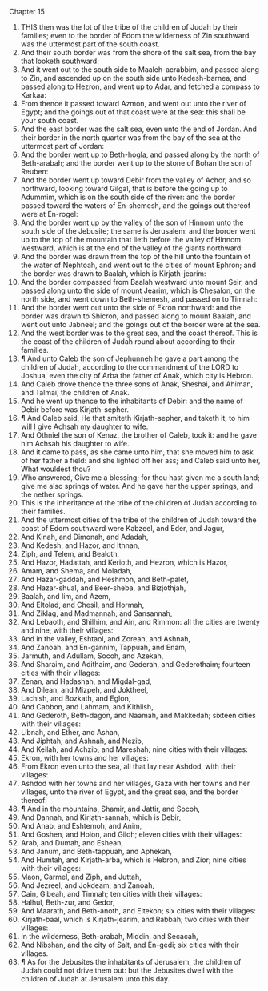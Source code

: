 

Chapter 15

1. THIS then was the lot of the tribe of the children of Judah by their families; even to the border of Edom the wilderness of Zin southward was the uttermost part of the south coast.
2. And their south border was from the shore of the salt sea, from the bay that looketh southward:
3. And it went out to the south side to Maaleh-acrabbim, and passed along to Zin, and ascended up on the south side unto Kadesh-barnea, and passed along to Hezron, and went up to Adar, and fetched a compass to Karkaa:
4. From thence it passed toward Azmon, and went out unto the river of Egypt; and the goings out of that coast were at the sea: this shall be your south coast.
5. And the east border was the salt sea, even unto the end of Jordan.  And their border in the north quarter was from the bay of the sea at the uttermost part of Jordan:
6. And the border went up to Beth-hogla, and passed along by the north of Beth-arabah; and the border went up to the stone of Bohan the son of Reuben:
7. And the border went up toward Debir from the valley of Achor, and so northward, looking toward Gilgal, that is before the going up to Adummim, which is on the south side of the river: and the border passed toward the waters of En-shemesh, and the goings out thereof were at En-rogel:
8. And the border went up by the valley of the son of Hinnom unto the south side of the Jebusite; the same is Jerusalem: and the border went up to the top of the mountain that lieth before the valley of Hinnom westward, which is at the end of the valley of the giants northward:
9. And the border was drawn from the top of the hill unto the fountain of the water of Nephtoah, and went out to the cities of mount Ephron; and the border was drawn to Baalah, which is Kirjath-jearim:
10. And the border compassed from Baalah westward unto mount Seir, and passed along unto the side of mount Jearim, which is Chesalon, on the north side, and went down to Beth-shemesh, and passed on to Timnah:
11. And the border went out unto the side of Ekron northward: and the border was drawn to Shicron, and passed along to mount Baalah, and went out unto Jabneel; and the goings out of the border were at the sea.
12. And the west border was to the great sea, and the coast thereof.  This is the coast of the children of Judah round about according to their families.
13. ¶ And unto Caleb the son of Jephunneh he gave a part among the children of Judah, according to the commandment of the LORD to Joshua, even the city of Arba the father of Anak, which city is Hebron.
14. And Caleb drove thence the three sons of Anak, Sheshai, and Ahiman, and Talmai, the children of Anak.
15. And he went up thence to the inhabitants of Debir: and the name of Debir before was Kirjath-sepher.
16. ¶ And Caleb said, He that smiteth Kirjath-sepher, and taketh it, to him will I give Achsah my daughter to wife.
17. And Othniel the son of Kenaz, the brother of Caleb, took it: and he gave him Achsah his daughter to wife.
18. And it came to pass, as she came unto him, that she moved him to ask of her father a field: and she lighted off her ass; and Caleb said unto her, What wouldest thou?
19. Who answered, Give me a blessing; for thou hast given me a south land; give me also springs of water.  And he gave her the upper springs, and the nether springs.
20. This is the inheritance of the tribe of the children of Judah according to their families.
21. And the uttermost cities of the tribe of the children of Judah toward the coast of Edom southward were Kabzeel, and Eder, and Jagur,
22. And Kinah, and Dimonah, and Adadah,
23. And Kedesh, and Hazor, and Ithnan,
24. Ziph, and Telem, and Bealoth,
25. And Hazor, Hadattah, and Kerioth, and Hezron, which is Hazor,
26. Amam, and Shema, and Moladah,
27. And Hazar-gaddah, and Heshmon, and Beth-palet,
28. And Hazar-shual, and Beer-sheba, and Bizjothjah,
29. Baalah, and Iim, and Azem,
30. And Eltolad, and Chesil, and Hormah,
31. And Ziklag, and Madmannah, and Sansannah,
32. And Lebaoth, and Shilhim, and Ain, and Rimmon: all the cities are twenty and nine, with their villages:
33. And in the valley, Eshtaol, and Zoreah, and Ashnah,
34. And Zanoah, and En-gannim, Tappuah, and Enam,
35. Jarmuth, and Adullam, Socoh, and Azekah,
36. And Sharaim, and Adithaim, and Gederah, and Gederothaim; fourteen cities with their villages:
37. Zenan, and Hadashah, and Migdal-gad,
38. And Dilean, and Mizpeh, and Joktheel,
39. Lachish, and Bozkath, and Eglon,
40. And Cabbon, and Lahmam, and Kithlish,
41. And Gederoth, Beth-dagon, and Naamah, and Makkedah; sixteen cities with their villages:
42. Libnah, and Ether, and Ashan,
43. And Jiphtah, and Ashnah, and Nezib,
44. And Keilah, and Achzib, and Mareshah; nine cities with their villages:
45. Ekron, with her towns and her villages:
46. From Ekron even unto the sea, all that lay near Ashdod, with their villages:
47. Ashdod with her towns and her villages, Gaza with her towns and her villages, unto the river of Egypt, and the great sea, and the border thereof:
48. ¶ And in the mountains, Shamir, and Jattir, and Socoh,
49. And Dannah, and Kirjath-sannah, which is Debir,
50. And Anab, and Eshtemoh, and Anim,
51. And Goshen, and Holon, and Giloh; eleven cities with their villages:
52. Arab, and Dumah, and Eshean,
53. And Janum, and Beth-tappuah, and Aphekah,
54. And Humtah, and Kirjath-arba, which is Hebron, and Zior; nine cities with their villages:
55. Maon, Carmel, and Ziph, and Juttah,
56. And Jezreel, and Jokdeam, and Zanoah,
57. Cain, Gibeah, and Timnah; ten cities with their villages:
58. Halhul, Beth-zur, and Gedor,
59. And Maarath, and Beth-anoth, and Eltekon; six cities with their villages:
60. Kirjath-baal, which is Kirjath-jearim, and Rabbah; two cities with their villages:
61. In the wilderness, Beth-arabah, Middin, and Secacah,
62. And Nibshan, and the city of Salt, and En-gedi; six cities with their villages.
63. ¶ As for the Jebusites the inhabitants of Jerusalem, the children of Judah could not drive them out: but the Jebusites dwell with the children of Judah at Jerusalem unto this day.
